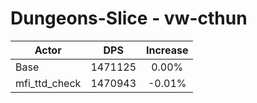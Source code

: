 # Dungeons-Slice - vw-cthun
| Actor | DPS | Increase |
|---|:---:|:---:|
|Base|1471125|0.00%|
|mfi_ttd_check|1470943|-0.01%|
